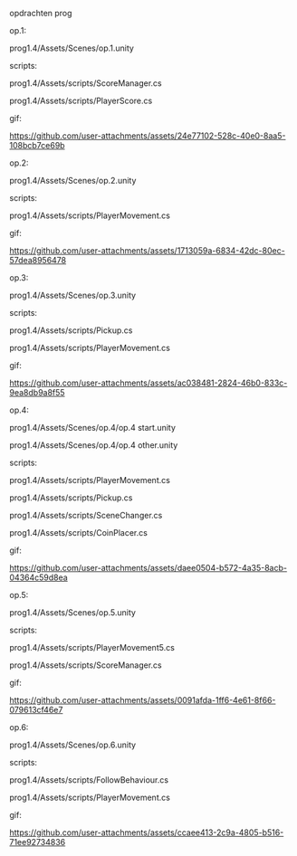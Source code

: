 opdrachten prog

op.1:

prog1.4/Assets/Scenes/op.1.unity

scripts:

prog1.4/Assets/scripts/ScoreManager.cs

prog1.4/Assets/scripts/PlayerScore.cs

gif:

https://github.com/user-attachments/assets/24e77102-528c-40e0-8aa5-108bcb7ce69b


op.2:

prog1.4/Assets/Scenes/op.2.unity

scripts:

prog1.4/Assets/scripts/PlayerMovement.cs

gif:

https://github.com/user-attachments/assets/1713059a-6834-42dc-80ec-57dea8956478


op.3:

prog1.4/Assets/Scenes/op.3.unity

scripts:

prog1.4/Assets/scripts/Pickup.cs

prog1.4/Assets/scripts/PlayerMovement.cs

gif:

https://github.com/user-attachments/assets/ac038481-2824-46b0-833c-9ea8db9a8f55


op.4:

prog1.4/Assets/Scenes/op.4/op.4 start.unity

prog1.4/Assets/Scenes/op.4/op.4 other.unity

scripts:

prog1.4/Assets/scripts/PlayerMovement.cs

prog1.4/Assets/scripts/Pickup.cs

prog1.4/Assets/scripts/SceneChanger.cs

prog1.4/Assets/scripts/CoinPlacer.cs

gif:

https://github.com/user-attachments/assets/daee0504-b572-4a35-8acb-04364c59d8ea



op.5:

prog1.4/Assets/Scenes/op.5.unity

scripts:

prog1.4/Assets/scripts/PlayerMovement5.cs

prog1.4/Assets/scripts/ScoreManager.cs

gif:

https://github.com/user-attachments/assets/0091afda-1ff6-4e61-8f66-079613cf46e7



op.6:

prog1.4/Assets/Scenes/op.6.unity

scripts:

prog1.4/Assets/scripts/FollowBehaviour.cs

prog1.4/Assets/scripts/PlayerMovement.cs

gif:

https://github.com/user-attachments/assets/ccaee413-2c9a-4805-b516-71ee92734836
